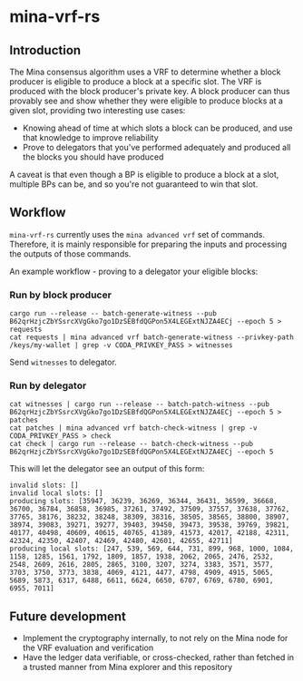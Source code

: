 # mina-vrf-rs

## Introduction

The Mina consensus algorithm uses a VRF to determine whether a block producer is eligible to produce a block at a specific slot. The VRF is produced with the block producer's private key.
A block producer can thus provably see and show whether they were eligible to produce blocks at a given slot, providing two interesting use cases:

* Knowing ahead of time at which slots a block can be produced, and use that knowledge to improve reliability
* Prove to delegators that you've performed adequately and produced all the blocks you should have produced

A caveat is that even though a BP is eligible to produce a block at a slot, multiple BPs can be, and so you're not guaranteed to win that slot.

## Workflow

`mina-vrf-rs` currently uses the `mina advanced vrf` set of commands. Therefore, it is mainly responsible for preparing the inputs and processing the outputs of those commands.

An example workflow - proving to a delegator your eligible blocks:

### Run by block producer

```
cargo run --release -- batch-generate-witness --pub B62qrHzjcZbYSsrcXVgGko7go1DzSEBfdQGPon5X4LEGExtNJZA4ECj --epoch 5 > requests
cat requests | mina advanced vrf batch-generate-witness --privkey-path /keys/my-wallet | grep -v CODA_PRIVKEY_PASS > witnesses
```

Send `witnesses` to delegator.

### Run by delegator

```
cat witnesses | cargo run --release -- batch-patch-witness --pub B62qrHzjcZbYSsrcXVgGko7go1DzSEBfdQGPon5X4LEGExtNJZA4ECj --epoch 5 > patches
cat patches | mina advanced vrf batch-check-witness | grep -v CODA_PRIVKEY_PASS > check
cat check | cargo run --release -- batch-check-witness --pub B62qrHzjcZbYSsrcXVgGko7go1DzSEBfdQGPon5X4LEGExtNJZA4ECj --epoch 5
```

This will let the delegator see an output of this form:
```
invalid slots: []
invalid local slots: []
producing slots: [35947, 36239, 36269, 36344, 36431, 36599, 36668, 36700, 36784, 36858, 36985, 37261, 37492, 37509, 37557, 37638, 37762, 37765, 38176, 38232, 38248, 38309, 38316, 38505, 38565, 38800, 38907, 38974, 39083, 39271, 39277, 39403, 39450, 39473, 39538, 39769, 39821, 40177, 40498, 40609, 40615, 40765, 41389, 41573, 42017, 42188, 42311, 42324, 42350, 42407, 42469, 42480, 42601, 42655, 42711]
producing local slots: [247, 539, 569, 644, 731, 899, 968, 1000, 1084, 1158, 1285, 1561, 1792, 1809, 1857, 1938, 2062, 2065, 2476, 2532, 2548, 2609, 2616, 2805, 2865, 3100, 3207, 3274, 3383, 3571, 3577, 3703, 3750, 3773, 3838, 4069, 4121, 4477, 4798, 4909, 4915, 5065, 5689, 5873, 6317, 6488, 6611, 6624, 6650, 6707, 6769, 6780, 6901, 6955, 7011]
```

## Future development

* Implement the cryptography internally, to not rely on the Mina node for the VRF evaluation and verification
* Have the ledger data verifiable, or cross-checked, rather than fetched in a trusted manner from Mina explorer and this repository
